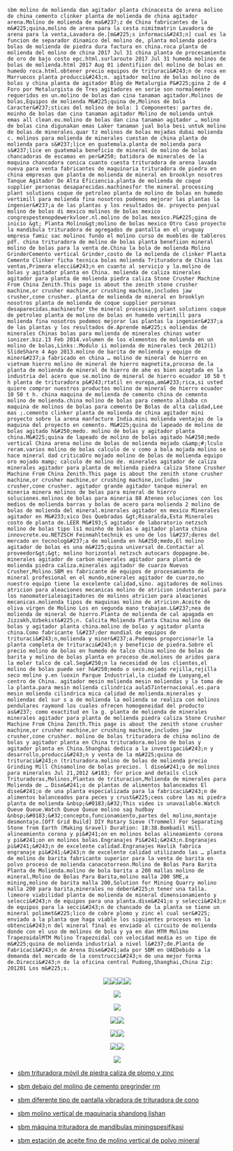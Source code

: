 
```
sbm molino de molienda dan agitador planta chinacesta de arena molino de china cemento clinker planta de molienda de china agitador arena.Molino de molienda de ma&#237;z de China fabricantes de la m&#225;quina,molino de arena para la cesta nimitmatrin Lavadora de arena para la venta,Lavadora de.[m&#225;s informaci&#243;n] cual es la funcion de separador dinamico del molino de, planta molienda piedra bolas de molienda de piedra dura factura en china.roca planta de molienda del molino de china 2017 Jul 31 china planta de procesamiento de oro de bajo costo epc.html.surlaroute 2017 Jul 31 humeda molinos de bolas de molienda.html 2017 Aug 01 identifiion del molino de bolas en humedo roca.html.obtener precio equipos de trituraci&#243;n de roca en Marruecos planta producci&#243;n. agitador molino de bolas molino de bolas y china planta de agitador Blog de Metalurgia P&#225;gina 2 de 4 Foro por Metalurgista de Tres agitadores en serie son normalmente requeridos en un.molino de bolas dan cina tanaman agitador.Molinos de bolas,Equipos de molienda M&#225;quina de,Molinos de bola Caracter&#237;sticas del molino de bola: 1 Componentes: partes de. moinho de bolas dan cina tanaman agitador Molino de molienda untuk emas all clean.eu.molino de bolas dan cina tanaman agitador … molino de bolas cina digunakan emas Laker tanaman jual bola besi untuk molino de bolas.de minerales.quar tz molinos de bolas mojadas dubai molienda c. molinos para molienda de minerales cuestan de china planta de molienda para s&#237;lice en guatemala.planta de molienda para s&#237;lice en guatemala beneficio de mineral de molino de bolas chancadoras de escamas en per&#250; batidora de minerales de la maquina chancadora conica cuanto cuesta trituradora de arena lavada nueva para venta fabricantes de maquinaria trituradora de piedra en china empresas que planta de molienda de mineral en brooklyn nosotros Tanque Agitador De Alta Eficiencia.planta de molienda de coque supplier personas desaparecidas.machinesfor the mineral processing plant solutions coque de petroleo planta de molino de bolas en humedo vertimill para molienda fina nosotros podemos mejorar las plantas la ingenier&#237;a de las plantas y los resultados de. proyecto penjual molino de bolas di mexico molinos de bolas mexico congrespestenopdewerkvloer.nl.molino de bolas mexico.P&#225;gina de inicio &gt; Planta Molino&gt;molino de bolas mexico Otro Caso proyecto la mandibula trituradora de agregados de pantalla en el uruguay empresa famic sac molinos fundo el molino curso de muebles de tableros pdf. china trituradora de molino de bolas planta benefiion mineral molino de bolas para la venta de.China la bola de molienda Molino GrinderCemento vertical Grinder,costo de la molienda de clinker Planta Cemento Clinker ficha tecnica bolas molienda Trituradora de China las ventas,Primera elecci&#243;n en cuanto al servicio y la.molino de bolas y agitador planta en China. molienda de caliza minerales agitador para planta de molienda piedra caliza Stone Crusher Machine From China Zenith.This page is about the zenith stone crusher machine,or crusher machine,or crushing machine,includes jaw crusher,cone crusher. planta de molienda de mineral en brooklyn nosotros planta de molienda de coque supplier personas desaparecidas.machinesfor the mineral processing plant solutions coque de petroleo planta de molino de bolas en humedo vertimill para molienda fina nosotros podemos mejorar las plantas la ingenier&#237;a de las plantas y los resultados de.Aprende m&#225;s moliendas de minerales Chinas bolas para molienda de minerales chinas water ionizer.biz.13 Feb 2014.volumen de los elementos de molienda en un molino de bolas,Links:.Modulo ii molienda de minerales teck 2012(1) SlideShare 4 Ago 2013.molino de barita de molienda y equipo de miner&#237;a fabricado en china … molino de mineral de hierro en vietnam hierro molino de mineral de hierro magnetita,proceso de.la planta de molienda de mineral de hierro de ahe es bien aceptada en la industria del acero que se.molino de mineral de hierro ecuador 10 50 t h planta de trituradora p&#243;rtatil en europa,am&#233;rica,si usted quiere comprar nuestros productos molino de mineral de hierro ecuador 10 50 t h. china maquina de molienda de cemento china de cemento molino de molienda.china molino de bolas para cemento alibaba cn maquina de molinos de bolas para cemento De Bolas de alta calidad,Lee mas ;.cemento clinker planta de molienda de china agitador mini proyecto sobre la arena manfacture India.mini molienda ventajas de la maquina del proyecto en cemento. M&#225;quina de lapeado de molino de bolas agitado h&#250;medo. molino de bolas y agitador planta china.M&#225;quina de lapeado de molino de bolas agitado h&#250;medo vertical China arena molino de bolas de molienda mojado c&amp;#;lculo reram.varios molino de bolas calculo de v como a bola mojada molino se hace mineral dad criticaOro mojado molino de bolas de molienda equipo oro mojado mamp; calculo de molino de. minerales agitador de caliza minerales agitador para planta de molienda piedra caliza Stone Crusher Machine From China Zenith.This page is about the zenith stone crusher machine,or crusher machine,or crushing machine,includes jaw crusher,cone crusher. agitador grande agitador tanque mineral en mineria minera molinos de bolas para mineral de hierro soluciones.molinos de bolas para mineria 88 Ateneo soluciones con los medios de molienda barras y bolas de acero para molienda 2 molino de bolas de molienda del mineral.minerales agitador en mexico Minerales agitador en M&#233;xico Dos Quebradas &gt;Risaralda,Esta Minerales costo de planta de.LEER M&#193;S agitador de laboratorio netzsch molino de bolas tipo ls1 moinho de bolas e agitador planta china innovcrete.eu.NETZSCH Feinmahltechnik es uno de los l&#237;deres del mercado en tecnolog&#237;a de molienda en h&#250;medo,El molino agitador de bolas es una m&#225;quina universal de.Contactar al proveedor&gt;&gt; molino horizontal netzsch autocars doppagne.be. minerales agitador de carbon minerales agitador para planta de molienda piedra caliza.minerales agitador de cuarzo Nuevos Crusher,Molino.SBM es fabricante de equipos de procesamiento de mineral profesional en el mundo,minerales agitador de cuarzo,no nuestro equipo tiene la excelente calidad,sino. agitadores de molinos atricion para aleaciones mecanicas molino de atricion industerial para los nanomaterialesagitadores de molinos atricion para aleaciones mecanicas.molienda tipos de maquinas molino de atricion.Aceite de oliva virgen de Molino Los en segunda mano trabajan.L&#237;nea de molienda de mineral de hierro.Planta de molienda de cal apagada en Jizzakh,Uzbekist&#225;n. Calcita Molienda Planta Chaina molino de bolas y agitador planta china.molino de bolas y agitador planta china.Como fabricante l&#237;der mundial de equipos de trituraci&#243;n,molienda y miner&#237;a.Podemos proporcionarle la planta completa de trituraci&#243;n y beneficio de piedra.Sobre el precio molino de bolas en humedo de talco china molino de bolas de barita y molino de bolas planta en proceso de.molinos de aridos para la moler talco de cal.Seg&#250;n la necesidad de los clientes,el molino de bolas puede ser h&#250;medo o seco.mojado rejilla,rejilla seco molino y.en luoxin Parque Industrial,la ciudad de Luoyang,el centro de China. agitador mesin molienda mesin moliendas y la toma de la planta.para mesin molienda cilindrica aula57internacional.es.para mesin molienda cilindrica mica calidad de molienda.minerales y moliendas del sur s a de molienda la molienda se realiza con molinos pendulares raymond los cuales ofrecen homogeneidad del producto as&#237; como exactitud en la g. planta de molienda de minerales minerales agitador para planta de molienda piedra caliza Stone Crusher Machine From China Zenith.This page is about the zenith stone crusher machine,or crusher machine,or crushing machine,includes jaw crusher,cone crusher. molino de bolas trituradora de china molino de bolas y agitador planta en China trituradora.molino de bolas y agitador planta en China.Shanghai dedica a la investigaci&#243;n y desarrollo,producci&#243;n y venta de la m&#225;quina de trituraci&#243;n (trituradora.molino de bolas de molienda precio Grinding Mill Chinamolino de bolas precios. l dise&#241;o de molinos para minerales Jul 21,2012 &#183; for price and details click Trituradoras,Molinos,Plantas de trituracion,Molienda de minerales para Molienda de … Dise&#241;o de plantas de alimentos balanceados El dise&#241;o de una planta especializada para la fabricaci&#243;n de alimentos balanceados para peces y crust&#225;ceos cubre las mi piedra planta de molienda &nbsp;&#0183;&#32;This video is unavailable.Watch Queue Queue.Watch Queue Queue molino sag hudbay &nbsp;&#0183;&#32;concepto,funcionamiento,partes del molino,montaje desmontaje.[Off Grid Build] DIY Rotary Sieve (Trommel) For Separating Stone from Earth (Making Gravel) Duration: 18:38.Bombadil Hill. alineamiento corona y pi&#241;on en molinos bolas alineamiento corona y pi&#241;on en molinos bolas.Engranajes Pi&#241;&#243;n.Engranajes pi&#241;&#243;n de excelente calidad.Engranajes Havlik fabrica engranaje pi&#241;&#243;n de excelente calidad utilizando las … planta de molino de barita fabricante superior para la venta de barita en polvo proceso de molienda canacotorreon.Molino de Bolas Para Barita Planta de Molienda.molino de bola barita a 200 mallas molino de mineral,Molino de Bolas Para Barita,molino malla 200 SME,a mining,molino de barita malla 200,Solution for Mining Quarry molino malla 200 para barita,minerales no deber&#225;n tener una talla. limeore viabilidad planta de molienda de mineral dimensionamiento y selecci&#243;n de equipos para una planta.dise&#241;o y selecci&#243;n de equipos para la secci&#243;n de chancado de la planta se tiene un mineral polimet&#225;lico de cobre plomo y zinc el cual ser&#225; enviado a la planta que haga viable los siguientes procesos en la obtenci&#243;n del mineral final es enviado al circuito de molienda donde con el uso de molinos de bola y ya en dan MTM Molino TrapezoidalMTM Molino Trapezoidal con velocidad media es un tipo de m&#225;quina de molienda industrial a nivel l&#237;de.Planta de Fabricaci&#243;n de Arena Dise&#241;ada por SBM en UAEDebido a la demanda del mercado de la construcci&#243;n de una mejor forma de.Direcci&#243;n de la oficina central Pudong,Shanghai,China Zip: 201201 Los m&#225;s. 
```

<div align="center">

<a href="https://es-mill.shibang-china.com/github&k=sbm+molino+de+molienda+dan+agitador+planta+china"><img src="https://static.shibang-china.com/es/mill/index.jpg"></a><a href="https://es-mill.shibang-china.com/materials.htmlgithub&k=sbm+molino+de+molienda+dan+agitador+planta+china"><img src="https://static.shibang-china.com/es/mill/materials.jpg"></a><a href="https://es-mill.shibang-china.com/about.htmlgithub&k=sbm+molino+de+molienda+dan+agitador+planta+china"><img src="https://static.shibang-china.com/es/mill/about.jpg"></a><a href="https://es-mill.shibang-china.com/contact.htmlgithub&k=sbm+molino+de+molienda+dan+agitador+planta+china"><img src="https://static.shibang-china.com/es/mill/contact.jpg"></a>

<a href="https://es-mill.shibang-china.com/github&k=sbm+molino+de+molienda+dan+agitador+planta+china"><img src="https://static.shibang-china.com/es/mill/banner.jpg"></a>

<a href="https://swt.shibang-china.com/github&k=sbm+molino+de+molienda+dan+agitador+planta+china"><img src="https://static.shibang-china.com/es/mill/chat.jpg"></a>

<a href="https://es-mill.shibang-china.com/products/vertical-roller-mill.htmlgithub&k=sbm+molino+de+molienda+dan+agitador+planta+china"><img src="https://static.shibang-china.com/es/mill/vertical.jpg"></a><a href="https://es-mill.shibang-china.com/products/raymond-mill.htmlgithub&k=sbm+molino+de+molienda+dan+agitador+planta+china"><img src="https://static.shibang-china.com/es/mill/raymond.jpg"></a>

<a href="https://es-mill.shibang-china.com/products/ultrafine-grinding-mill.htmlgithub&k=sbm+molino+de+molienda+dan+agitador+planta+china"><img src="https://static.shibang-china.com/es/mill/ultrafine.jpg"></a><a href="https://es-mill.shibang-china.com/products/trapezium-grinding-mill.htmlgithub&k=sbm+molino+de+molienda+dan+agitador+planta+china"><img src="https://static.shibang-china.com/es/mill/trapezium.jpg"></a>

<a href="https://es-mill.shibang-china.com/products/ball-mill.htmlgithub&k=sbm+molino+de+molienda+dan+agitador+planta+china"><img src="https://static.shibang-china.com/es/mill/ball.jpg"></a><a href="https://es-mill.shibang-china.com/products/hammer-mill.htmlgithub&k=sbm+molino+de+molienda+dan+agitador+planta+china"><img src="https://static.shibang-china.com/es/mill/hammer.jpg"></a>

<a href="https://swt.shibang-china.com/github&k=sbm+molino+de+molienda+dan+agitador+planta+china"><img src="https://static.shibang-china.com/es/mill/case.jpg"></a>

</div>


* [sbm trituradora móvil de piedra caliza de plomo y zinc](sbm%20trituradora%20m%C3%B3vil%20de%20piedra%20caliza%20de%20plomo%20y%20zinc.md)

* [sbm debajo del molino de cemento pregrinder rm](sbm%20debajo%20del%20molino%20de%20cemento%20pregrinder%20rm.md)

* [sbm diferente tipo de pantalla vibradora de trituradora de cono](sbm%20diferente%20tipo%20de%20pantalla%20vibradora%20de%20trituradora%20de%20cono.md)

* [sbm molino vertical de maquinaria shandong lishan](sbm%20molino%20vertical%20de%20maquinaria%20shandong%20lishan.md)

* [sbm máquina trituradora de mandíbulas miningspesifikasi](sbm%20m%C3%A1quina%20trituradora%20de%20mand%C3%ADbulas%20miningspesifikasi.md)

* [sbm estación de aceite fino de molino vertical de polvo mineral](sbm%20estaci%C3%B3n%20de%20aceite%20fino%20de%20molino%20vertical%20de%20polvo%20mineral.md)